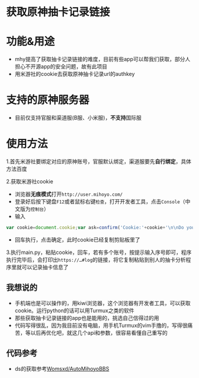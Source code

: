 # 获取原神抽卡记录链接
# 功能&用途
- mhy提高了获取抽卡记录链接的难度，目前有些app可以帮我们获取，部分人担心不开源app的安全问题，故有此项目
- 用米游社的cookie去获取原神抽卡记录url的authkey
# 支持的原神服务器
- 目前仅支持官服和渠道服(B服、小米服)，**不支持**国际服
# 使用方法

1.首先米游社要绑定对应的原神账号，官服默认绑定，渠道服要先**自行绑定**，具体方法百度

2.获取米游社cookie

- 浏览器**无痕模式**打开`http://user.mihoyo.com/`
- 登录好后按下键盘`F12`或者鼠标右键`检查`，打开开发者工具，点击`Console`（中文版为`控制台`）
- 输入
```javascript
var cookie=document.cookie;var ask=confirm('Cookie:'+cookie+'\n\nDo you want to copy the cookie to the clipboard?');if(ask==true){copy(cookie);msg=cookie}else{msg='Cancel'}
```

- 回车执行，点击确定，此时cookie已经复制剪贴板里了

3.执行main.py，粘贴cookie，回车，若有多个账号，按提示输入序号即可，程序执行完毕后，会打印出`https://…#log`的链接，将它复制粘贴到别人的抽卡分析程序里就可以记录抽卡信息了

## 我想说的
- 手机端也是可以操作的，用kiwi浏览器，这个浏览器有开发者工具，可以获取cookie。运行python的话可以用Turmux之类的软件
- 那些获取抽卡记录链接的app也是能用的，挑选自己信得过的用
- 代码写得很乱，因为我目前没有电脑，用手机Turmux的vim手撸的，写得很痛苦，等以后再优化吧，就这几个api和参数，很容易看懂自己重写的

## 代码参考
- ds的获取参考[Womsxd/AutoMihoyoBBS](https://github.com/Womsxd/AutoMihoyoBBS)
